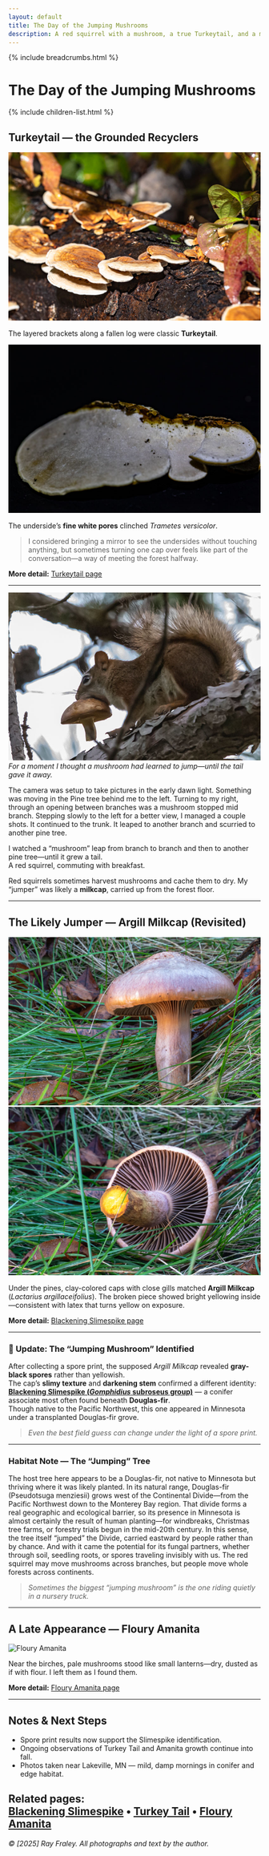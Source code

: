 ```yaml
---
layout: default
title: The Day of the Jumping Mushrooms
description: A red squirrel with a mushroom, a true Turkeytail, and a misidentified milkcap that became a Slimespike—one morning’s woodland story.
---
```


{% include breadcrumbs.html %}
# The Day of the Jumping Mushrooms
{% include children-list.html %}

## Turkeytail — the Grounded Recyclers

![Turkeytail brackets](/gallery/fungi/mushrooms/assets/turkeytail/E21A6273.jpg)

The layered brackets along a fallen log were classic **Turkeytail**.  

![Turkeytail pores](/gallery/fungi/mushrooms/assets/turkeytail/E21A6360.jpg)

The underside’s **fine white pores** clinched *Trametes versicolor*.

> I considered bringing a mirror to see the undersides without touching anything, but sometimes turning one cap over feels like part of the conversation—a way of meeting the forest halfway.

**More detail:** [Turkeytail page](/gallery/fungi/mushrooms/turkeytail/)

---

![Squirrel with mushroom](/gallery/animals/mammals/assets/red-squirrel/E21A6162-2.jpg)
*For a moment I thought a mushroom had learned to jump—until the tail gave it away.*

The camera was setup to take pictures in the early dawn light. Something was moving in the Pine tree behind me to the left. Turning to my right, through an opening between branches was a mushroom stopped mid branch. Stepping slowly to the left for a better view, I managed a couple shots. It continued to the trunk. It leaped to another branch and scurried to another pine tree.

I watched a “mushroom” leap from branch to branch and then to another pine tree—until it grew a tail.  
A red squirrel, commuting with breakfast.

Red squirrels sometimes harvest mushrooms and cache them to dry. My “jumper” was likely a **milkcap**, carried up from the forest floor.

---

## The Likely Jumper — Argill Milkcap (Revisited)

![Milkcap gills](/gallery/fungi/mushrooms/assets/slimespike/E21A6391.jpg)
![Yellowing interior](/gallery/fungi/mushrooms/assets/slimespike/E21A6382.jpg)

Under the pines, clay-colored caps with close gills matched **Argill Milkcap**  
(*Lactarius argillaceifolius*). The broken piece showed bright yellowing inside—consistent with latex that turns yellow on exposure.

**More detail:** [Blackening Slimespike page](/gallery/fungi/mushrooms/blackening-slimespike/)

---

### 🌲 Update: The “Jumping Mushroom” Identified

After collecting a spore print, the supposed *Argill Milkcap* revealed **gray-black spores** rather than yellowish.  
The cap’s **slimy texture** and **darkening stem** confirmed a different identity:  
**[Blackening Slimespike (*Gomphidius* subroseus group)](/gallery/fungi/mushrooms/blackening-slimespike/)** — a conifer associate most often found beneath **Douglas-fir**.  
Though native to the Pacific Northwest, this one appeared in Minnesota under a transplanted Douglas-fir grove.

> *Even the best field guess can change under the light of a spore print.*

---

### Habitat Note — The “Jumping” Tree

The host tree here appears to be a Douglas-fir, not native to Minnesota but thriving where it was likely planted.
In its natural range, Douglas-fir (Pseudotsuga menziesii) grows west of the Continental Divide—from the Pacific Northwest down to the Monterey Bay region.
That divide forms a real geographic and ecological barrier, so its presence in Minnesota is almost certainly the result of human planting—for windbreaks, Christmas tree farms, or forestry trials begun in the mid-20th century.
In this sense, the tree itself “jumped” the Divide, carried eastward by people rather than by chance.
And with it came the potential for its fungal partners, whether through soil, seedling roots, or spores traveling invisibly with us.
The red squirrel may move mushrooms across branches, but people move whole forests across continents.

> *Sometimes the biggest “jumping mushroom” is the one riding quietly in a nursery truck.*

---

## A Late Appearance — Floury Amanita

![Floury Amanita](/gallery/fungi/mushrooms/assets/amanita/floury-amanita.jpg)

Near the birches, pale mushrooms stood like small lanterns—dry, dusted as if with flour. I left them as I found them.

**More detail:** [Floury Amanita page](/gallery/fungi/mushrooms/floury-amanita/)

---

## Notes & Next Steps

- Spore print results now support the Slimespike identification.  
- Ongoing observations of Turkey Tail and Amanita growth continue into fall.  
- Photos taken near Lakeville, MN — mild, damp mornings in conifer and edge habitat.

**Related pages:**  
[Blackening Slimespike](/gallery/fungi/mushrooms/blackening-slimespike/) •
[Turkey Tail](/gallery/fungi/mushrooms/turkeytail/) •
[Floury Amanita](/gallery/fungi/mushrooms/floury-amanita/)
---

*© [2025] Ray Fraley. All photographs and text by the author.*
